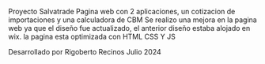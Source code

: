 Proyecto Salvatrade
Pagina web con 2 aplicaciones, un cotizacion de importaciones y una calculadora de CBM
Se realizo una mejora en la pagina web ya que el diseño fue actualizado, el anterior diseño estaba alojado en wix.
la pagina esta optimizada con HTML CSS Y JS

Desarrollado por Rigoberto Recinos
Julio 2024
